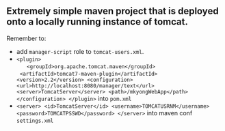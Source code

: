 ## Extremely simple maven project that is deployed onto a locally running instance of tomcat.

Remember to:
- add `manager-script` role to `tomcat-users.xml`.
- `<plugin> `<br />
&nbsp;&nbsp;&nbsp;&nbsp;&nbsp;&nbsp;`<groupId>org.apache.tomcat.maven</groupId> `<br />`
	<artifactId>tomcat7-maven-plugin</artifactId>
	<version>2.2</version>
	<configuration>
	<url>http://localhost:8080/manager/text</url>
	<server>TomcatServer</server>
	<path>/mkyongWebApp</path>
	</configuration>
  </plugin>` into `pom.xml`
- `<server>
	<id>TomcatServer</id>
	<username>TOMCATUSRNM</username>
	<password>TOMCATPSSWD</password>
   </server>` into maven conf `settings.xml`
